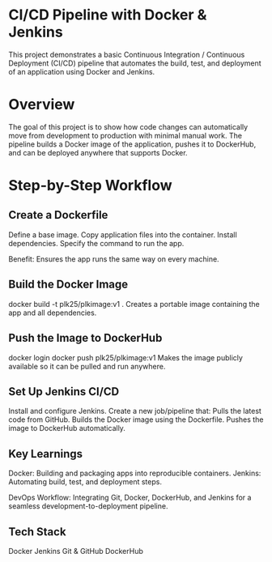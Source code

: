 # CI/CD Pipeline with Docker & Jenkins
This project demonstrates a basic Continuous Integration / Continuous Deployment (CI/CD) pipeline that automates the build, test, and deployment of an application using Docker and Jenkins.

# Overview
The goal of this project is to show how code changes can automatically move from development to production with minimal manual work.
The pipeline builds a Docker image of the application, pushes it to DockerHub, and can be deployed anywhere that supports Docker.

# Step-by-Step Workflow
## Create a Dockerfile
Define a base image.
Copy application files into the container.
Install dependencies.
Specify the command to run the app.

Benefit: Ensures the app runs the same way on every machine.

## Build the Docker Image
docker build -t plk25/plkimage:v1 .
Creates a portable image containing the app and all dependencies.

## Push the Image to DockerHub
docker login
docker push plk25/plkimage:v1
Makes the image publicly available so it can be pulled and run anywhere.

## Set Up Jenkins CI/CD
Install and configure Jenkins.
Create a new job/pipeline that:
Pulls the latest code from GitHub.
Builds the Docker image using the Dockerfile.
Pushes the image to DockerHub automatically.

## Key Learnings
Docker: Building and packaging apps into reproducible containers.
Jenkins: Automating build, test, and deployment steps.

DevOps Workflow: Integrating Git, Docker, DockerHub, and Jenkins for a seamless development-to-deployment pipeline.

## Tech Stack
Docker
Jenkins
Git & GitHub
DockerHub
